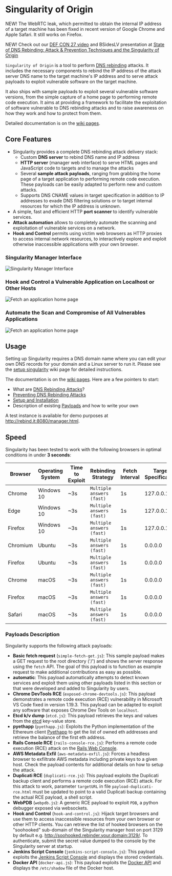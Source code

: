# Singularity of Origin

NEW! The WebRTC leak, which permitted to obtain the internal IP address of a
target machine has been fixed in recent version of Google Chrome and Apple
Safari. It still works on Firefox.

NEW! Check out our [DEF CON 27 video](https://youtu.be/y9-0lICNjOQ) and BSidesLV
presentation at
[State of DNS Rebinding: Attack & Prevention Techniques and the Singularity of Origin](https://bit.ly/Singularity_Defcon27)

`Singularity of Origin` is a tool to perform
[DNS rebinding](https://en.wikipedia.org/wiki/DNS_rebinding) attacks. It
includes the necessary components to rebind the IP address of the attack server
DNS name to the target machine's IP address and to serve attack payloads to
exploit vulnerable software on the target machine.

It also ships with sample payloads to exploit several vulnerable software
versions, from the simple capture of a home page to performing remote code
execution. It aims at providing a framework to facilitate the exploitation of
software vulnerable to DNS rebinding attacks and to raise awareness on how they
work and how to protect from them.

Detailed documentation is on the
[wiki pages](https://github.com/nccgroup/singularity/wiki).

## Core Features

- Singularity provides a complete DNS rebinding attack delivery stack:
  - Custom **DNS server** to rebind DNS name and IP address
  - **HTTP server** (manager web interface) to serve HTML pages and JavaScript
    code to targets and to manage the attacks
  - Several **sample attack payloads**, ranging from grabbing the home page of a
    target application to performing remote code execution. These payloads can
    be easily adapted to perform new and custom attacks.
  - Supports DNS CNAME values in target specification in addition to IP
    addresses to evade DNS filtering solutions or to target internal resources
    for which the IP address is unknown.
- A simple, fast and efficient HTTP **port scanner** to identify vulnerable
  services.
- **Attack automation** allows to completely automate the scanning and
  exploitation of vulnerable services on a network.
- **Hook and Control** permits using victim web browsers as HTTP proxies to
  access internal network resources, to interactively explore and exploit
  otherwise inaccessible applications with your own browser.

### Singularity Manager Interface

![Singularity Manager Interface](./screenshots/rails-rce-auto.png)

### Hook and Control a Vulnerable Application on Localhost or Other Hosts

![Fetch an application home page](./screenshots/hookandcontrol.png)

### Automate the Scan and Compromise of All Vulnerables Applications

![Fetch an application home page](./screenshots/autoattack.png)

## Usage

Setting up Singularity requires a DNS domain name where you can edit your own
DNS records for your domain and a Linux server to run it. Please see the
[setup singularity](https://github.com/nccgroup/singularity/wiki/Setup-and-Installation)
wiki page for detailed instructions.

The documentation is on the
[wiki pages](https://github.com/nccgroup/singularity/wiki). Here are a few
pointers to start:

- What are
  [DNS Rebinding Attacks](https://github.com/nccgroup/singularity/wiki/How-Do-DNS-Rebinding-Attacks-Work%3F)?
- [Preventing DNS Rebinding Attacks](https://github.com/nccgroup/singularity/wiki/Preventing-DNS-Rebinding-Attacks)
- [Setup and Installation](https://github.com/nccgroup/singularity/wiki/Setup-and-Installation)
- Description of existing
  [Payloads](https://github.com/nccgroup/singularity/wiki/Payloads) and how to
  write your own

A test instance is available for demo purposes at
http://rebind.it:8080/manager.html.

## Speed

Singularity has been tested to work with the following browsers in optimal
conditions in under **3 seconds**:

| Browser  | Operating System | Time to Exploit | Rebinding Strategy        | Fetch Interval | Target Specification |
| -------- | ---------------- | --------------- | ------------------------- | -------------- | -------------------- |
| Chrome   | Windows 10       | ~3s             | `Multiple answers (fast)` | 1s             | 127.0.0.1            |
| Edge     | Windows 10       | ~3s             | `Multiple answers (fast)` | 1s             | 127.0.0.1            |
| Firefox  | Windows 10       | ~3s             | `Multiple answers (fast)` | 1s             | 127.0.0.1            |
| Chromium | Ubuntu           | ~3s             | `Multiple answers (fast)` | 1s             | 0.0.0.0              |
| Firefox  | Ubuntu           | ~3s             | `Multiple answers (fast)` | 1s             | 0.0.0.0              |
| Chrome   | macOS            | ~3s             | `Multiple answers (fast)` | 1s             | 0.0.0.0              |
| Firefox  | macOS            | ~3s             | `Multiple answers (fast)` | 1s             | 0.0.0.0              |
| Safari   | macOS            | ~3s             | `Multiple answers (fast)` | 1s             | 0.0.0.0              |

### Payloads Description

Singularity supports the following attack payloads:

- **Basic fetch request** (`simple-fetch-get.js`): This sample payload makes a
  GET request to the root directory ('/') and shows the server response using
  the `fetch` API. The goal of this payload is to function as example request to
  make additional contributions as easy as possible.
- **automatic**: This payload automatically attempts to detect known services
  and exploit them using other payloads listed in this section or that were
  developed and added to Singularity by users.
- **Chrome DevTools RCE** (`exposed-chrome-devtools.js`): This payload
  demonstrates a remote code execution (RCE) vulnerability in Microsoft VS Code
  fixed in version 1.19.3. This payload can be adapted to exploit any software
  that exposes Chrome Dev Tools on `localhost`.
- **Etcd k/v dump** (`etcd.js`): This payload retrieves the keys and values from
  the [etcd](https://github.com/coreos/etcd) key-value store.
- **pyethapp** (`pyethapp.js`): Exploits the Python implementation of the
  Ethereum client [Pyethapp](https://github.com/ethereum/pyethapp) to get the
  list of owned eth addresses and retrieve the balance of the first eth address.
- **Rails Console RCE** (`rails-console-rce.js`): Performs a remote code
  execution (RCE) attack on the
  [Rails Web Console](https://github.com/rails/web-console).
- **AWS Metadata Exfil** (`aws-metadata-exfil.js`): Forces a headless browser to
  exfiltrate AWS metadata including private keys to a given host. Check the
  payload contents for additional details on how to setup the attack.
- **Duplicati RCE** (`duplicati-rce.js`): This payload exploits the Duplicati
  backup client and performs a remote code execution (RCE) attack. For this
  attack to work, parameter `targetURL` in file `payload-duplicati-rce.html`
  must be updated to point to a valid Duplicati backup containing the actual RCE
  payload, a shell script.
- **WebPDB** (`webpdb.js`): A generic RCE payload to exploit `PDB`, a python
  debugger exposed via websockets.
- **Hook and Control** (`hook-and-control.js`): Hijack target browsers and use
  them to access inaccessible resources from your own browser or other HTTP
  clients. You can retrieve the list of hooked browsers on the "soohooked"
  sub-domain of the Singularity manager host on port 3129 by default e.g.
  http://soohooked.rebinder.your.domain:3129/. To authenticate, submit the
  secret value dumped to the console by the Singularity server at startup.
- **Jenkins Script Console** (`jenkins-script-console.js`): This payload
  exploits the
  [Jenkins Script Console](https://wiki.jenkins.io/display/JENKINS/Jenkins+Script+Console)
  and displays the stored credentials.
- **Docker API** (`docker-api.js`): This payload exploits the
  [Docker API](https://docs.docker.com/engine/api/latest/) and displays the
  `/etc/shadow` file of the Docker host.

